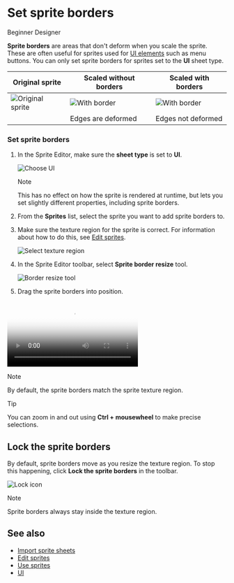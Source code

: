 # Set sprite borders

<span class="label label-doc-level">Beginner</span>
<span class="label label-doc-audience">Designer</span>

**Sprite borders** are areas that don't deform when you scale the sprite. These are often useful for sprites used for [UI elements](../ui/ui-libraries.md) such as menu buttons. You can only set sprite borders for sprites set to the **UI** sheet type.

| Original sprite | Scaled without borders  | Scaled with borders  |
|----------|---|---|
|   ![Original sprite](media/original-sprite.png)       |![With border](media/sprite-stretched-no-border.png)   | ![With border](media/sprite-stretched-with-border.png)  |
||Edges are deformed|Edges not deformed|


### Set sprite borders

1. In the Sprite Editor, make sure the **sheet type** is set to **UI**.

    ![Choose UI](media/select-type-UI.png)

    >[!Note]
    >This has no effect on how the sprite is rendered at runtime, but lets you set slightly different properties, including sprite borders.

2. From the **Sprites** list, select the sprite you want to add sprite borders to.

3. Make sure the texture region for the sprite is correct. For information about how to do this, see [Edit sprites](edit-sprites.md).

    ![Select texture region](media/select-starbox.png)

4. In the Sprite Editor toolbar, select **Sprite border resize** tool.

    ![Border resize tool](media/border-resize-tool-icon.png)

5. Drag the sprite borders into position.

<p>
    <video autoplay loop class="responsive-video" poster="media\adjust-sprite-border.png">
       <source src="media\adjust-sprite-border.mp4" type="video/mp4">
    </video>
</p>

>[!Note]
>By default, the sprite borders match the sprite texture region.

>[!TIP]
>You can zoom in and out using **Ctrl + mousewheel** to make precise selections.

## Lock the sprite borders

By default, sprite borders move as you resize the texture region. To stop this happening, click **Lock the sprite borders** in the toolbar.

![Lock icon](media/lock-icon.png)

>[!Note]
>Sprite borders always stay inside the texture region.

## See also

* [Import sprite sheets](import-sprite-sheets.md)
* [Edit sprites](edit-sprites.md)
* [Use sprites](use-sprites.md)
* [UI](../ui/index.md)